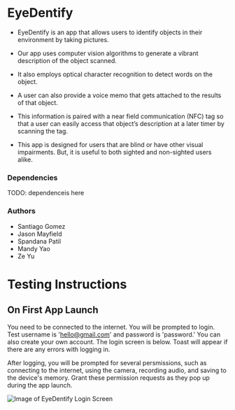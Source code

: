 # EyeDentify
- EyeDentify is an app that allows users to identify objects in their environment by taking pictures. 

- Our app uses computer vision algorithms to generate a vibrant description of the object scanned. 

- It also employs optical character recognition to detect words on the object. 

- A user can also provide a voice memo that gets attached to the results of that object. 

- This information is paired with a near field communication (NFC) tag so that a user can easily access that object’s description at a later timer by scanning the tag. 

- This app is designed for users that are blind or have other visual impairments. But, it is useful to both sighted and non-sighted users alike.


### Dependencies

TODO: dependenceis here

### Authors
- Santiago Gomez
- Jason Mayfield
- Spandana Patil
- Mandy Yao
- Ze Yu

# Testing Instructions
## On First App Launch

You need to be connected to the internet.
You will be prompted to login. Test username is 'hello@gmail.com' and password is 'password.' You can also create your own account. The login screen is below. Toast will appear if there are any errors with logging in.


After logging, you will be prompted for several persmissions, such as connecting to the internet, using the camera, recording audio, and saving to the device's memory. Grant these permission requests as they pop up during the app launch.


![Image of EyeDentify Login Screen](https://user-images.githubusercontent.com/30096097/166729639-fc56aefd-f992-4d40-8f7b-870dd25161fe.jpg)





